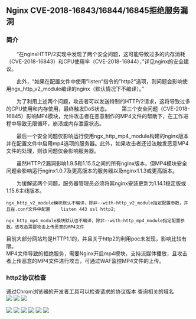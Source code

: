 ## Nginx CVE-2018-16843/16844/16845拒绝服务漏洞

### 简介
 
　　“在nginxHTTP/2实现中发现了两个安全问题，这可能导致过多的内存消耗（CVE-2018-16843）和CPU使用率（CVE-2018-16844），”详见nginx的安全建议。
 
　　此外，“如果在配置文件中使用”listen“指令的”http2“选项，则问题会影响使用ngx_http_v2_module编译的nginx（默认情况下不编译）。”
 
　　为了利用上述两个问题，攻击者可以发送特制的HTTP/2请求，这将导致过多的CPU使用和内存使用，最终触发DoS状态。
　　第三个安全问题（CVE-2018-16845）影响MP4模块，允许攻击者在恶意制作的MP4文件的帮助下，在工作进程中导致无限循环，崩溃或内存泄露状态。
 
　　最后一个安全问题仅影响运行使用ngx_http_mp4_module构建的nginx版本并在配置文件中启用mp4选项的服务器。此外，如果攻击者还设法触发恶意MP4文件的处理，则该问题仅会影响服务器。
 
　　虽然HTTP/2漏洞影响1.9.5和1.15.5之间的所有nginx版本，但MP4模块安全问题会影响运行nginx1.0.7及更高版本的服务器以及nginx1.1.3或更高版本。
 
　　为缓解这两个问题，服务器管理员必须将其nginx安装更新为1.14.1稳定版或1.15.6主线版本。

	ngx_http_v2_module模块默认不编译，除非--with-http_v2_module指定配置参数，并且在.conf文件中配置    listen 443 ssl http2;

	ngx_http_mp4_module模块默认也不编译，除非--with-http_mp4_module指定配置参数。该攻击需要攻击上传恶意的MP4文件
	
	
目前大部分网站均是HTTP1.1的，并且关于http2的利用poc未发现，影响比较有限。  
MP4文件导致的拒绝服务，需要Nginx开启mp4模块，支持流媒体播放，且攻击者上传恶意的MP4文件进行攻击，可通过WAF监控MP4文件的上传。 
	
### http2协议检查

通过Chrom浏览器的开发者工具可以检查请求的协议版本
查询相关的域名  
<img src="https://github.com/shadow-horse/Learning-resource/blob/master/VulnerabilityAnalysis/Nginx/CVE-2018-16843%2644%2645/img/searchwebsite.png" />
<img src="https://github.com/shadow-horse/Learning-resource/blob/master/VulnerabilityAnalysis/Nginx/CVE-2018-16843%2644%2645/img/vivo.com.cn.png">
<img src="https://github.com/shadow-horse/Learning-resource/blob/master/VulnerabilityAnalysis/Nginx/CVE-2018-16843%2644%2645/img/vivo.com.cn.about.png"/>

<img src="https://github.com/shadow-horse/Learning-resource/blob/master/VulnerabilityAnalysis/Nginx/CVE-2018-16843%2644%2645/img/dev.vivo.com.cn.png">
<img src="https://github.com/shadow-horse/Learning-resource/blob/master/VulnerabilityAnalysis/Nginx/CVE-2018-16843%2644%2645/img/bbs.vivo.com.cn.png/>

<img src="https://github.com/shadow-horse/Learning-resource/blob/master/VulnerabilityAnalysis/Nginx/CVE-2018-16843%2644%2645/img/developer.vivo.com.cn.png">
<img src="https://github.com/shadow-horse/Learning-resource/blob/master/VulnerabilityAnalysis/Nginx/CVE-2018-16843%2644%2645/img/game.vivo.com.cn.png"/>

<img src="https://github.com/shadow-horse/Learning-resource/blob/master/VulnerabilityAnalysis/Nginx/CVE-2018-16843%2644%2645/img/stweb.gamecenter.com.cn.png">

<img src="https://github.com/shadow-horse/Learning-resource/blob/master/VulnerabilityAnalysis/Nginx/CVE-2018-16843%2644%2645/img/info.appstore.vivo.com.cn.png">
<img src="https://github.com/shadow-horse/Learning-resource/blob/master/VulnerabilityAnalysis/Nginx/CVE-2018-16843%2644%2645/img/zs.vivo.vom.vn.png"/>




